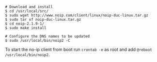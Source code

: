 ```
# Download and install
$ cd /usr/local/src/
$ sudo wget http://www.noip.com/client/linux/noip-duc-linux.tar.gz
$ sudo tar xf noip-duc-linux.tar.gz
$ cd noip-2.1.9-1/
$ sudo make install

# Configure the DNS names to be updated
$ sudo /usr/local/bin/noip2 -C
```

To start the no-ip client from boot run `crontab -e` as root and add `@reboot /usr/local/bin/noip2`.
